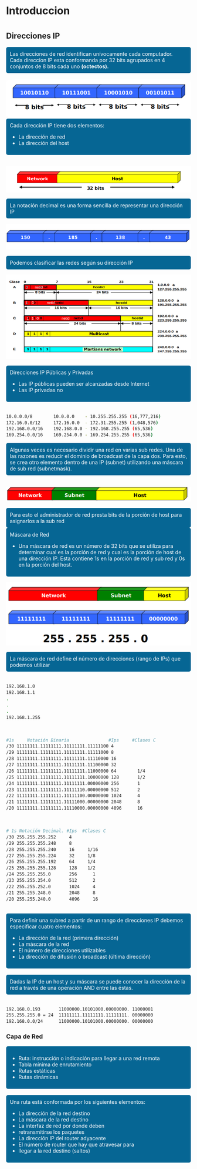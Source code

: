 <h1> Introduccion <h1>


<h2>Direcciones IP</h2>

<div  style = "background-color:#066694; color:white; padding:10px; border-radius: 5px">
Las direcciones de red identifican unívocamente cada computador.
<br>
Cada direccíon IP esta conformanda por 32 bits agrupados en 4 conjuntos de 8 bits cada uno <strong>(octectos).</strong>
</div>
<br>

<center>
<img  style = " border-radius: 5%;" src="vx_images/368354603846106.png"  />
</center>


<div  style = "background-color:#066694; color:white; padding:10px; border-radius: 5px">
Cada dirección IP tiene dos elementos:
<ul>    
    <li>La dirección de red</li>
    <li>La dirección del host</li>
<ul>
</div>
<br>

![](vx_images/244766212635198.png)


<div  style = "background-color:#066694; color:white; padding:10px; border-radius: 5px">
La notación decimal es una forma sencilla de representar una dirección IP
</div>

![](vx_images/518125221288583.png)

<div  style = "background-color:#066694; color:white; padding:10px; border-radius: 5px">
Podemos clasificar las redes según su dirección IP
</div>

![](vx_images/193355603846106.png)

<div  style = "background-color:#066694; color:white; padding:10px; border-radius: 5px">
Direcciones IP Públicas y Privadas
<ul>    
    <li>Las IP públicas pueden ser alcanzadas desde Internet</li>
    <li>Las IP privadas no</li>
<ul>
</div>

```bash

10.0.0.0/8        10.0.0.0    - 10.255.255.255 (16,777,216)
172.16.0.0/12     172.16.0.0  - 172.31.255.255 (1,048,576)
192.168.0.0/16    192.168.0.0 - 192.168.255.255 (65,536)
169.254.0.0/16    169.254.0.0 - 169.254.255.255 (65,536)
```
<div  style = "background-color:#066694; color:white; padding:10px; border-radius: 5px">
Algunas veces es necesario dividir una red en varias sub redes. Una de las razones es reducir el dominio de broadcast de la capa dos.
Para esto, se crea otro elemento dentro de una IP (subnet) utilizando una máscara de sub red (subnetmask).
</div>
<br>

![](vx_images/395347212635198.png)

<div  style = "background-color:#066694; color:white; padding:10px; border-radius: 5px">
Para esto el administrador de red presta bits de la porción de host para asignarlos a la sub red
</div>

<div  style = "background-color:#066694; color:white; padding:10px; border-radius: 5px">
Máscara de Red
<ul>
<li>Una máscara de red es un número de 32 bits que se utiliza para determinar cual es la porción de red y cual es la porción de host de una dirección
IP. Esta contiene 1s en la porción de red y sub red y 0s en la porción del host.</li>
</ul>
</div>

![](vx_images/228102136960949.png)

<div  style = "background-color:#066694; color:white; padding:10px; border-radius: 5px">
La máscara de red define el número de direcciones (rango de IPs) que podemos utilizar
</div>

<br>

```bash
192.168.1.0
192.168.1.1
.
.
.
192.168.1.255
```
<br>

```bash
#1s     Notación Binaria               #Ips     #Clases C
/30 11111111.11111111.11111111.11111100 4
/29 11111111.11111111.11111111.11111000 8
/28 11111111.11111111.11111111.11110000 16
/27 11111111.11111111.11111111.11100000 32
/26 11111111.11111111.11111111.11000000 64        1/4
/25 11111111.11111111.11111111.10000000 128       1/2
/24 11111111.11111111.11111111.00000000 256       1
/23 11111111.11111111.11111110.00000000 512       2
/22 11111111.11111111.11111100.00000000 1024      4
/21 11111111.11111111.11111000.00000000 2048      8
/20 11111111.11111111.11110000.00000000 4096      16
```
<br>

```bash
# 1s Notación Decimal. #Ips  #Clases C
/30 255.255.255.252     4
/29 255.255.255.248     8
/28 255.255.255.240     16     1/16
/27 255.255.255.224     32     1/8
/26 255.255.255.192     64     1/4
/25 255.255.255.128     128    1/2
/24 255.255.255.0       256      1
/23 255.255.254.0       512      2
/22 255.255.252.0       1024     4
/21 255.255.248.0       2048     8
/20 255.255.240.0       4096     16
```
<br>

<div  style = "background-color:#066694; color:white; padding:10px; border-radius: 5px">
Para definir una subred a partir de un rango de direcciones IP debemos especificar cuatro elementos:
    <ul>
        <li>La dirección de la red (primera dirección)</li>
        <li>La máscara de la red</li>    
        <li>El número de direcciones utilizables</li>
        <li>La dirección de difusión o broadcast (última dirección)</li>
    </ul>
</div>

<br>

<div  style = "background-color:#066694; color:white; padding:10px; border-radius: 5px">
Dadas la IP de un host y su máscara se puede conocer la dirección de la red a través de una operación AND entre las éstas.
</div>

<br>

```bash
192.168.0.193       11000000.10101000.00000000. 11000001
255.255.255.0 = 24  11111111.11111111.11111111. 00000000
192.168.0.0/24      11000000.10101000.00000000. 00000000
```

<h3>Capa de Red</h3>


<div  style = "background-color:#066694; color:white; padding:10px; border-radius: 5px">
    <ul>
        <li>Ruta: instrucción o indicación para llegar a una red remota</li>
        <li>Tabla mínima de enrutamiento</li>
        <li>Rutas estáticas</li>    
        <li>Rutas dinámicas</li>
    </ul>
 </ul>
 </div>

<br> 

<div  style = "background-color:#066694; color:white; padding:10px; border-radius: 5px">
Una ruta está conformada por los siguientes elementos:
<ul>
    <li>La dirección de la red destino</li>
    <li>La máscara de la red destino</li>
    <li>La interfaz de red por donde deben</li>
    <li>retransmitirse los paquetes</li>
    <li>La dirección IP del router adyacente</li>
    <li>El número de router que hay que atravesar para</li>
    <li>llegar a la red destino (saltos)</li>
</ul>
</div>